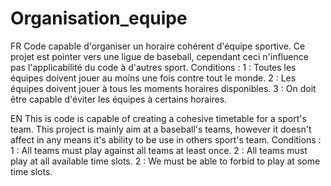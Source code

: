 # Organisation_equipe

FR
Code capable d'organiser un horaire cohérent d'équipe sportive. Ce projet est pointer vers une ligue de baseball, cependant ceci n'influence pas l'applicabilité du code à d'autres sport.
Conditions : 
1 : Toutes les équipes doivent jouer au moins une fois contre tout le monde.
2 : Les équipes doivent jouer à tous les moments horaires disponibles.
3 : On doit être capable d'éviter les équipes à certains horaires.

EN
This is code is capable of creating a cohesive timetable for a sport's team. This project is mainly aim at a baseball's teams, however it doesn't affect in any means it's ability to be use in others sport's team.
Conditions :
1 : All teams must play against all teams at least once.
2 : All teams must play at all available time slots.
2 : We must be able to forbid to play at some time slots.